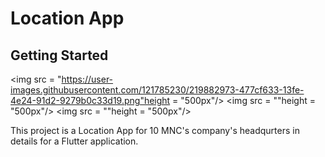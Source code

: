 # Location App

## Getting Started

<img src = "https://user-images.githubusercontent.com/121785230/219882973-477cf633-13fe-4e24-91d2-9279b0c33d19.png"height = "500px"/>
<img src = ""height = "500px"/>
<img src = ""height = "500px"/>

This project is a Location App for 10 MNC's company's headqurters in details for a Flutter application.
